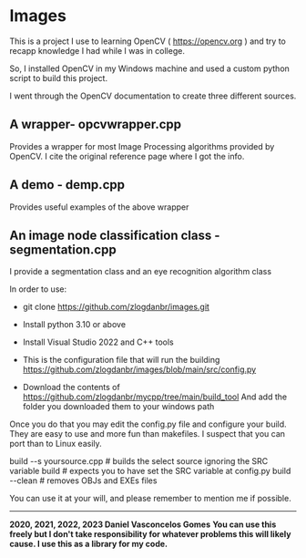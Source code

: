 # Images
This is a project I use to learning OpenCV ( https://opencv.org ) and try to recapp knowledge I had while I was in college.

So, I installed OpenCV in my Windows machine and used a custom python script to build this project. 

I went through the OpenCV documentation to create three different sources.

A wrapper- opcvwrapper.cpp
-------------------------------
Provides a wrapper for most Image Processing algorithms provided by OpenCV. 
I cite the original reference page where I got the info.

A demo - demp.cpp
-------------------------------
Provides useful examples of the above wrapper

An image node classification class - segmentation.cpp
-------------------------------------------------------
I provide a segmentation class and an eye recognition algorithm class

In order to use:

- git clone https://github.com/zlogdanbr/images.git
- Install python 3.10 or above
- Install Visual Studio 2022 and C++ tools
- This is the configuration file that will run the building
  https://github.com/zlogdanbr/images/blob/main/src/config.py

- Download the contents of 
https://github.com/zlogdanbr/mycpp/tree/main/build_tool
And add the folder you downloaded them to your windows path

Once you do that you may edit the config.py file and configure your build. 
They are easy to use and more fun than makefiles. I suspect that you can port than to Linux easily.

build --s yoursource.cpp 	# builds the select source ignoring the SRC variable
build						# expects you to have set the SRC variable at config.py
build --clean				# removes OBJs and EXEs files

You can use it at your will, and please remember to mention me if possible.

_________________________________________________
**2020, 2021, 2022, 2023 Daniel Vasconcelos Gomes**
**You can use this freely but I don't take responsibility for whatever problems this will likely cause. I use this as a library for my code.**





